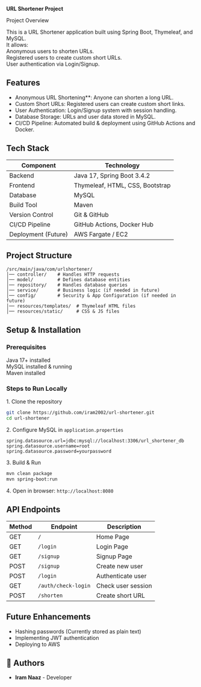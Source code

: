 **URL Shortener Project**

Project Overview 
 
This is a URL Shortener application built using Spring Boot, Thymeleaf, and MySQL.  
It allows:  
 Anonymous users to shorten URLs.  
 Registered users to create custom short URLs.  
 User authentication via Login/Signup.  

 ## **Features**  
- Anonymous URL Shortening**: Anyone can shorten a long URL.  
- Custom Short URLs: Registered users can create custom short links.  
- User Authentication: Login/Signup system with session handling.  
- Database Storage: URLs and user data stored in MySQL.  
- CI/CD Pipeline: Automated build & deployment using GitHub Actions and Docker.  

## **Tech Stack**  
| Component           | Technology                       |
|---------------------|----------------------------------|
| Backend             | Java 17, Spring Boot 3.4.2       |
| Frontend            | Thymeleaf, HTML, CSS, Bootstrap  |
| Database            | MySQL                            |
| Build Tool          | Maven                            |
| Version Control     | Git & GitHub                     |
| CI/CD Pipeline      | GitHub Actions, Docker Hub       |
| Deployment (Future) | AWS Fargate / EC2                |

## **Project Structure**  
```
/src/main/java/com/urlshortener/
│── controller/    # Handles HTTP requests
│── model/         # Defines database entities
│── repository/    # Handles database queries
│── service/       # Business logic (if needed in future)
│── config/        # Security & App Configuration (if needed in future)
│── resources/templates/  # Thymeleaf HTML files
│── resources/static/     # CSS & JS files
```
## **Setup & Installation**  

### **Prerequisites**  
Java 17+ installed  
MySQL installed & running  
Maven installed  

### **Steps to Run Locally**  
1️. Clone the repository  
```bash
git clone https://github.com/iram2002/url-shortener.git
cd url-shortener
```
2️. Configure MySQL in `application.properties`  
```properties
spring.datasource.url=jdbc:mysql://localhost:3306/url_shortener_db
spring.datasource.username=root
spring.datasource.password=yourpassword
```
3️. Build & Run  
```bash
mvn clean package
mvn spring-boot:run
```
4️. Open in browser: `http://localhost:8080`

## **API Endpoints**  
| Method | Endpoint            | Description        |
|--------|---------------------|-------------       |
| GET    | `/`                 | Home Page          |
| GET    | `/login`            | Login Page         |
| GET    | `/signup`           | Signup Page        |
| POST   | `/signup`           | Create new user    |
| POST   | `/login`            | Authenticate user  |
| GET    | `/auth/check-login` | Check user session |
| POST   | `/shorten`          | Create short URL   |

## **Future Enhancements**  
- Hashing passwords (Currently stored as plain text)  
- Implementing JWT authentication  
- Deploying to AWS

## **📝 Authors**  
- **Iram Naaz** - Developer  
